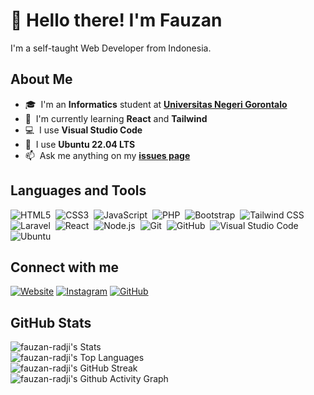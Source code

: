 # :wave: Hello there! I'm Fauzan

I'm a self-taught Web Developer from Indonesia.

## About Me

- :mortar_board: &nbsp;I'm an **Informatics** student at **[Universitas Negeri Gorontalo](https://www.ung.ac.id/ "Universitas Negeri Gorontalo")**
- :seedling: &nbsp;I'm currently learning **React** and **Tailwind**
- :computer: &nbsp;I use **Visual Studio Code**
- :penguin: &nbsp;I use **Ubuntu 22.04 LTS**
- :mailbox: &nbsp;Ask me anything on my **[issues page](https://github.com/fauzan-radji/fauzan-radji/issues "fauzan-radji/issues")**

## Languages and Tools

![HTML5](https://img.shields.io/badge/-HTML5-05122A?style=flat&logo=html5)&nbsp;
![CSS3](https://img.shields.io/badge/-CSS3-05122A?style=flat&logo=css3)&nbsp;
![JavaScript](https://img.shields.io/badge/-JavaScript-05122A?style=flat&logo=javascript)&nbsp;
![PHP](https://img.shields.io/badge/-PHP-05122A?style=flat&logo=php)&nbsp;
![Bootstrap](https://img.shields.io/badge/-Bootstrap-05122A?style=flat&logo=bootstrap)&nbsp;
![Tailwind CSS](https://img.shields.io/badge/-Tailwind%20CSS-05122A?style=flat&logo=tailwind-css)&nbsp;
![Laravel](https://img.shields.io/badge/-Laravel-05122A?style=flat&logo=laravel)&nbsp;
![React](https://img.shields.io/badge/-React-05122A?style=flat&logo=react)&nbsp;
![Node.js](https://img.shields.io/badge/-Node.js-05122A?style=flat&logo=node.js)&nbsp;
![Git](https://img.shields.io/badge/-Git-05122A?style=flat&logo=git)&nbsp;
![GitHub](https://img.shields.io/badge/-GitHub-05122A?style=flat&logo=github)&nbsp;
![Visual Studio Code](https://img.shields.io/badge/-Visual%20Studio%20Code-05122A?style=flat&logo=visual-studio-code)&nbsp;
![Ubuntu](https://img.shields.io/badge/-Ubuntu-05122A?style=flat&logo=ubuntu)&nbsp;

## Connect with me

[![Website](https://img.shields.io/badge/-Website-05122A?style=flat&logo=google-chrome)](https://fauzan-radji.github.io "fauzan-radji.github.io")
[![Instagram](https://img.shields.io/badge/-Instagram-05122A?style=flat&logo=instagram)](https://www.instagram.com/triputrafauzanradji "@triputrafauzanradji")
[![GitHub](https://img.shields.io/badge/-GitHub-05122A?style=flat&logo=github)](https://github.com/fauzan-radji "fauzan-radji")

## GitHub Stats

![fauzan-radji's Stats](https://github-readme-stats.vercel.app/api?username=fauzan-radji&theme=onedark&show_icons=true&hide_border=true&count_private=true)\
![fauzan-radji's Top Languages](https://github-readme-stats.vercel.app/api/top-langs/?username=fauzan-radji&theme=onedark&show_icons=true&hide_border=true&layout=compact)\
![fauzan-radji's GitHub Streak](https://streak-stats.demolab.com?user=fauzan-radji&theme=onedark&hide_border=true)\
![fauzan-radji's Github Activity Graph](https://github-readme-activity-graph.vercel.app/graph?username=fauzan-radji&theme=one-dark&radius=10&hide_border=true&area=true&title_color=e4bf7a&color=8eb573&point=df6d74)
